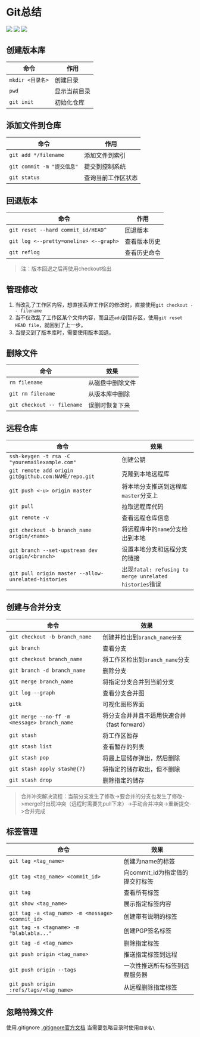 ﻿﻿﻿﻿﻿Git总结===[![](https://img.shields.io/badge/工具-git%20bush-green.svg)](https://git-scm.com/)[![](https://img.shields.io/badge/可视化工具-GitHub-green.svg)](https://github.com/)[![](https://img.shields.io/badge/教程-V1.0-orange.svg)](https://www.liaoxuefeng.com/wiki/0013739516305929606dd18361248578c67b8067c8c017b000)创建版本库---| 命令 | 作用 ||------|------||`mkdir <目录名>`|创建目录||`pwd`|显示当前目录||`git init`| 初始化仓库 |添加文件到仓库---|命令|作用||------|------||`git add */filename`|添加文件到索引||`git commit -m "提交信息"`|提交到控制系统||`git status` |查询当前工作区状态|回退版本---|命令|作用||---|---||`git reset --hard commit_id/HEAD^`|回退版本||`git log <--pretty=oneline> <--graph>`|查看版本历史||`git reflog`|查看历史命令|> 注：版本回退之后再使用checkout检出管理修改---1. 当改乱了工作区内容，想直接丢弃工作区的修改时，直接使用`git checkout -- filename`2. 当不仅改乱了工作区某个文件内容，而且还`add`到暂存区，使用`git reset HEAD file`，就回到了上一步。3. 当提交到了版本库时，需要使用版本回退。删除文件---|命令|效果||---|---||`rm filename`|从磁盘中删除文件||`git rm filename`|从版本库中删除||`git checkout -- filename`|误删时恢复下来|远程仓库---|命令|效果||---|---||`ssh-keygen -t rsa -C "youremailexample.com"`|创建公钥||`git remote add origin git@github.com:NAME/repo.git`|克隆到本地远程库||`git push <-u> origin master`|将本地分支推送到远程库`master`分支上||`git pull`|拉取远程库代码||`git remote -v`|查看远程仓库信息||`git checkout -b branch_name origin/<name>`|将远程库中的`name`分支检出到本地||`git branch --set-upstream dev origin/<branch>`|设置本地分支和远程分支的链接||`git pull origin master --allow-unrelated-histories`|出现`fatal: refusing to merge unrelated histories`错误|创建与合并分支---|命令|效果||------|------||`git checkout -b branch_name`|创建并检出到`branch_name分支`||`git branch`|查看分支||`git checkout branch_name`|将工作区检出到`branch_name`分支||`git branch -d branch_name`|删除分支||`git merge branch_name`|将指定分支合并到当前分支||`git log --graph`|查看分支合并图||`gitk`|可视化图形界面||`git merge --no-ff -m <message> branch_name`|将分支合并并且不适用快速合并（fast forward）||`git stash`|将工作区暂存||`git stash list`|查看暂存的列表||`git stash pop`|将最上层储存弹出，然后删除||`git stash apply stash@{?}`|将指定的储存取出，但不删除||`git stash drop`|删除指定的储存|> 合并冲突解决流程：当前分支发生了修改->要合并的分支也发生了修改->merge时出现冲突（远程时需要先pull下来）->手动合并冲突->重新提交->合并完成 标签管理---|命令|效果||---|---||`git tag <tag_name>`|创建为name的标签||`git tag <tag_name> <commit_id>`|向commit_id为指定值的提交打标签||`git tag`|查看所有标签||`git show <tag_name>`|展示指定标签内容||`git tag -a <tag_name> -m <message> <commit_id>`|创建带有说明的标签||`git tag -s <tagname> -m "blablabla..."`|创建PGP签名标签||`git tag -d <tag_name>`|删除指定标签||`git push origin <tag_name>`|推送指定标签到远程||`git push origin --tags`|一次性推送所有标签到远程服务器||`git push origin :refs/tags/<tag_name>`|从远程删除指定标签|忽略特殊文件---使用.gitignore[.gitignore官方文档](https://github.com/MonkeyAndDog/gitignore)当需要忽略目录时使用`目录名\`